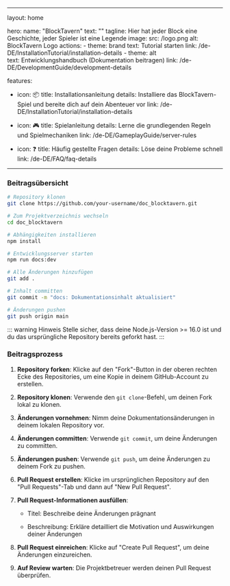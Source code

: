 ---

layout: home

hero:
name: "BlockTavern"
text: ""
tagline: Hier hat jeder Block eine Geschichte, jeder Spieler ist eine Legende
image:
src: /logo.png
alt: BlockTavern Logo
actions:
\- theme: brand
text: Tutorial starten
link: /de-DE/InstallationTutorial/installation-details
\- theme: alt\
text: Entwicklungshandbuch (Dokumentation beitragen)
link: /de-DE/DevelopmentGuide/development-details

features:

* icon: 📦
  title: Installationsanleitung
  details: Installiere das BlockTavern-Spiel und bereite dich auf dein Abenteuer vor
  link: /de-DE/InstallationTutorial/installation-details

* icon: 🎮
  title: Spielanleitung
  details: Lerne die grundlegenden Regeln und Spielmechaniken
  link: /de-DE/GameplayGuide/server-rules

* icon: ❓
  title: Häufig gestellte Fragen
  details: Löse deine Probleme schnell
  link: /de-DE/FAQ/faq-details

***

### Beitragsübersicht

```sh
# Repository klonen
git clone https://github.com/your-username/doc_blocktavern.git

# Zum Projektverzeichnis wechseln
cd doc_blocktavern

# Abhängigkeiten installieren
npm install

# Entwicklungsserver starten
npm run docs:dev

# Alle Änderungen hinzufügen
git add .

# Inhalt committen
git commit -m "docs: Dokumentationsinhalt aktualisiert"

# Änderungen pushen
git push origin main
```

::: warning Hinweis
Stelle sicher, dass deine Node.js-Version >= 16.0 ist und du das ursprüngliche Repository bereits geforkt hast.
:::

### Beitragsprozess

1. **Repository forken**: Klicke auf den "Fork"-Button in der oberen rechten Ecke des Repositories, um eine Kopie in deinem GitHub-Account zu erstellen.
2. **Repository klonen**: Verwende den `git clone`-Befehl, um deinen Fork lokal zu klonen.
3. **Änderungen vornehmen**: Nimm deine Dokumentationsänderungen in deinem lokalen Repository vor.
4. **Änderungen committen**: Verwende `git commit`, um deine Änderungen zu committen.
5. **Änderungen pushen**: Verwende `git push`, um deine Änderungen zu deinem Fork zu pushen.
6. **Pull Request erstellen**: Klicke im ursprünglichen Repository auf den "Pull Requests"-Tab und dann auf "New Pull Request".
7. **Pull Request-Informationen ausfüllen**:

   * Titel: Beschreibe deine Änderungen prägnant

   * Beschreibung: Erkläre detailliert die Motivation und Auswirkungen deiner Änderungen
8. **Pull Request einreichen**: Klicke auf "Create Pull Request", um deine Änderungen einzureichen.
9. **Auf Review warten**: Die Projektbetreuer werden deinen Pull Request überprüfen.

